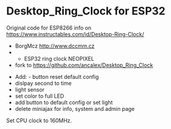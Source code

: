 # Desktop_Ring_Clock for ESP32

Original code for ESP8266 info on https://www.instructables.com/id/Desktop-Ring-Clock/

 *   BorgMcz  http://www.dccmm.cz
 * * ESP32 ring clock NEOPIXEL
 *   fork to https://github.com/ancalex/Desktop_Ring_Clock

- Add: - button reset default config
- dislpay second to time
- light sensor 
- set color to full LED
- add button to default config or set light
- delete miniajax for info, system and admin page
 
 Set CPU clock to 160MHz.
